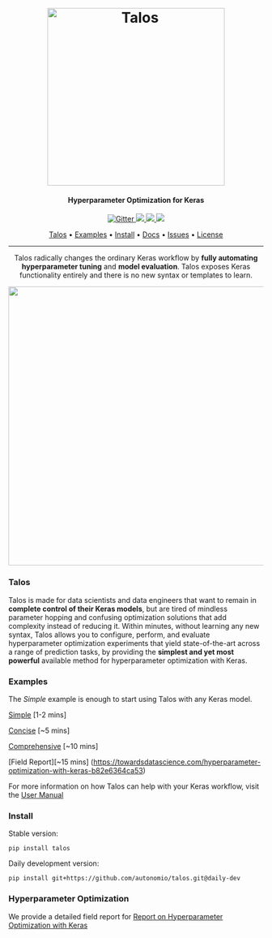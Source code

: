 <h1 align="center">
  <br>
  <a href="http://autonom.io"><img src="https://raw.githubusercontent.com/autonomio/talos/master/logo.png" alt="Talos" width="350"></a>
  <br>
</h1>

<h4 align="center">Hyperparameter Optimization for Keras</h4>

<p align="center">
  <a href="https://badge.fury.io/js/electron-markdownify">
    <img src="https://badge.fury.io/js/electron-markdownify.svg" alt="Gitter">
  </a>
  
  <a href="https://gitter.im/amitmerchant1990/electron-markdownify">
    <img src="https://badges.gitter.im/amitmerchant1990/electron-markdownify.svg">
  </a>
  
  <a href="https://saythanks.io/to/amitmerchant1990">
      <img src="https://img.shields.io/badge/SayThanks.io-%E2%98%BC-1EAEDB.svg">
  </a>
  
  <a href="https://www.paypal.me/AmitMerchant">
    <img src="https://img.shields.io/badge/$-donate-ff69b4.svg?maxAge=2592000&amp;style=flat">
  </a>

</p>

<p align="center">
  <a href="#Talos">Talos</a> •
  <a href="#Examples">Examples</a> •
  <a href="#credits">Install</a> •
  <a href="https://autonomio.github.io/docs_talos">Docs</a> •
  <a href="#related">Issues</a> •
  <a href="#license">License</a>
</p>
<hr>
<p align="center">
Talos radically changes the ordinary Keras workflow by <strong>fully automating hyperparameter tuning</strong> and <strong>model evaluation</strong>. Talos exposes Keras functionality entirely and there is no new syntax or templates to learn.
</p>
<p align="center">
<img src='https://i.ibb.co/3NFH646/keras-model-to-talos.gif' width=550px>
</p>

### Talos

Talos is made for data scientists and data engineers that want to remain in **complete control of their Keras models**, but are tired of mindless parameter hopping and confusing optimization solutions that add complexity instead of reducing it. Within minutes, without learning any new syntax, Talos allows you to configure, perform, and evaluate hyperparameter optimization experiments that yield state-of-the-art across a range of prediction tasks, by providing the **simplest and yet most powerful** available method for hyperparameter optimization with Keras.

### Examples

The *Simple* example is enough to start using Talos with any Keras model.

[Simple](https://nbviewer.jupyter.org/github/autonomio/talos/blob/master/examples/A%20Very%20Short%20Introduction%20to%20Hyperparameter%20Optimization%20of%20Keras%20Models%20with%20Talos.ipynb) [1-2 mins]

[Concise](https://nbviewer.jupyter.org/github/autonomio/talos/blob/master/examples/Hyperparameter%20Optimization%20on%20Keras%20with%20Breast%20Cancer%20Data.ipynb) [~5 mins]

[Comprehensive](https://nbviewer.jupyter.org/github/autonomio/talos/blob/master/examples/Hyperparameter%20Optimization%20with%20Keras%20for%20the%20Iris%20Prediction.ipynb) [~10 mins]


[Field Report][~15 mins]
(https://towardsdatascience.com/hyperparameter-optimization-with-keras-b82e6364ca53)

For more information on how Talos can help with your Keras workflow, visit the [User Manual](https://autonomio.github.io/docs_talos)

### Install 

Stable version:

    pip install talos

Daily development version:

    pip install git+https://github.com/autonomio/talos.git@daily-dev

### Hyperparameter Optimization 

We provide a detailed field report for [Report on Hyperparameter Optimization with Keras](https://towardsdatascience.com/hyperparameter-optimization-with-keras-b82e6364ca53)
